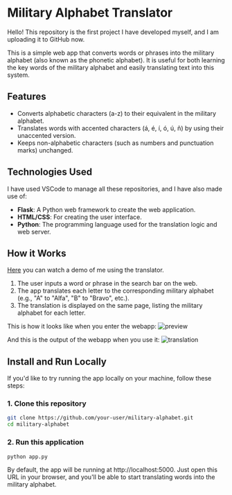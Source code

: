 # Military Alphabet Translator

Hello! This repository is the first project I have developed myself, and I am uploading it to GitHub now.

This is a simple web app that converts words or phrases into the military alphabet (also known as the phonetic alphabet). It is useful for both learning the key words of the military alphabet and easily translating text into this system.

## Features

- Converts alphabetic characters (a-z) to their equivalent in the military alphabet.
- Translates words with accented characters (á, é, í, ó, ú, ñ) by using their unaccented version.
- Keeps non-alphabetic characters (such as numbers and punctuation marks) unchanged.

## Technologies Used

I have used VSCode to manage all these repositories, and I have also made use of:

- **Flask**: A Python web framework to create the web application.
- **HTML/CSS**: For creating the user interface.
- **Python**: The programming language used for the translation logic and web server.

## How it Works
[Here](https://www.loom.com/share/14c50ab5b418406c9b9d6c09ec047aea?sid=dcf2cf36-c4be-461e-aecf-371a3a09cda8) you can watch a demo of me using the translator.

1. The user inputs a word or phrase in the search bar on the web.
2. The app translates each letter to the corresponding military alphabet (e.g., "A" to "Alfa", "B" to "Bravo", etc.).
3. The translation is displayed on the same page, listing the military alphabet for each letter.

This is how it looks like when you enter the webapp:
![preview](https://github.com/user-attachments/assets/12fc7d7c-b55a-4137-956b-78153788952d)

And this is the output of the webapp when you use it:
![translation](https://github.com/user-attachments/assets/cf68d872-eeef-4e5c-84ba-482005cbd78b)

## Install and Run Locally

If you'd like to try running the app locally on your machine, follow these steps:

### 1. Clone this repository

```bash
git clone https://github.com/your-user/military-alphabet.git
cd military-alphabet
```

### 2. Run this application

```bash
python app.py
```

By default, the app will be running at http://localhost:5000. Just open this URL in your browser, and you'll be able to start translating words into the military alphabet.
